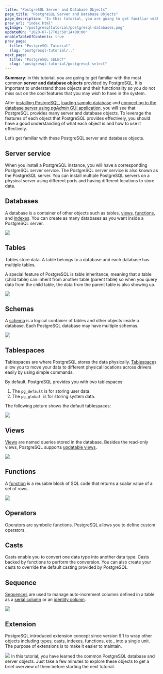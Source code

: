 ```yaml
---
title: "PostgreSQL Server and Database Objects"
page_title: "PostgreSQL Server and Database Objects"
page_description: "In this tutorial, you are going to get familiar with the most common server and database objects provided by PostgreSQL"
prev_url: "index.html"
ogImage: "/postgresqltutorial/postgresql-databases.png"
updatedOn: "2020-07-17T02:50:14+00:00"
enableTableOfContents: true
prev_page: 
  title: "PostgreSQL Tutorial"
  slug: "postgresql-tutorial/.."
next_page: 
  title: "PostgreSQL SELECT"
  slug: "postgresql-tutorial/postgresql-select"
---
```





**Summary**: in this tutorial, you are going to get familiar with the most common **server and database objects** provided by PostgreSQL. It is important to understand those objects and their functionality so you do not miss out on the cool features that you may wish to have in the system.

After [installing PostgreSQL](../postgresql-getting-started/install-postgresql "Install PostgreSQL"), [loading sample database](../postgresql-getting-started/load-postgresql-sample-database "Load PostgreSQL Sample Database") and [connecting to the database server using *pgAdmin* GUI application](../postgresql-getting-started/connect-to-postgresql-database "Connect to PostgreSQL Database"), you will see that PostgreSQL provides many server and database objects. To leverage the features of each object that PostgreSQL provides effectively, you should have a good understanding of what each object is and how to use it effectively.

Let’s get familiar with these PostgreSQL server and database objects.


## Server service

When you install a PostgreSQL instance, you will have a corresponding PostgreSQL server service. The PostgreSQL server service is also known as the PostgreSQL server. You can install multiple PostgreSQL servers on a physical server using different ports and having different locations to store data.


## Databases

A database is a container of other objects such as tables, [views](../postgresql-views), [functions](https://neon.tech/postgresql/postgresql-stored-procedures/), and [indexes](../postgresql-indexes). You can create as many databases as you want inside a PostgreSQL server.

![](/postgresqltutorial/postgresql-databases.png)
## Tables

Tables store data. A table belongs to a database and each database has multiple tables.

A special feature of PostgreSQL is table inheritance, meaning that a table (child table) can inherit from another table (parent table) so when you query data from the child table, the data from the parent table is also showing up.


![](/postgresqltutorial/postgresql-tables.png)

## Schemas

A [schema](../postgresql-administration/postgresql-schema) is a logical container of tables and other objects inside a database. Each PostgreSQL database may have multiple schemas.


![](/postgresqltutorial/postgresql-schema.png)

## Tablespaces

Tablespaces are where PostgreSQL stores the data physically. [Tablespace](../postgresql-administration/postgresql-create-tablespace "PostgreSQL Tablespaces")s allow you to move your data to different physical locations across drivers easily by using simple commands.

By default, PostgreSQL provides you with two tablespaces:

1. The `pg_default` is for storing user data.
2. The `pg_global`  is for storing system data.

The following picture shows the default tablespaces:


![](/postgresqltutorial/postgresql-tablespace.png)

## Views

[Views](../postgresql-views) are named queries stored in the database. Besides the read\-only views, PostgreSQL supports [updatable views](../postgresql-views/postgresql-updatable-views).


![](/postgresqltutorial/postgresql-views.png)

## Functions

A [function](https://neon.tech/postgresql/postgresql-stored-procedures/) is a reusable block of SQL code that returns a scalar value of a set of rows.


![](/postgresqltutorial/postgresql-functions.png)

## Operators

Operators are symbolic functions. PostgreSQL allows you to define custom operators.


## Casts

Casts enable you to convert one data type into another data type. Casts backed by functions to perform the conversion. You can also create your casts to override the default casting provided by PostgreSQL.


## Sequence

[Sequences](postgresql-sequences) are used to manage auto\-increment columns defined in a table as a [serial column](postgresql-serial) or an [identity column](postgresql-identity-column).


![](/postgresqltutorial/postgresql-sequence.png)

## Extension

PostgreSQL introduced extension concept since version 9\.1 to wrap other objects including types, casts, indexes, functions, etc., into a single unit.  The purpose of extensions is to make it easier to maintain.


![](/postgresqltutorial/postgresql-extension.png)
In this tutorial, you have learned the common PostgreSQL database and server objects. Just take a few minutes to explore these objects to get a brief overview of them before starting the next tutorial.

